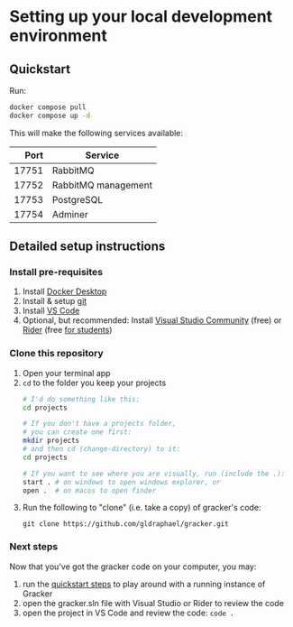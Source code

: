 # Setting up your local development environment

## Quickstart

Run:

```sh
docker compose pull
docker compose up -d
```

This will make the following services available:   

  Port | Service  
------:|---------
  17751 | RabbitMQ
  17752 | RabbitMQ management 
  17753 | PostgreSQL
  17754 | Adminer




## Detailed setup instructions

### Install pre-requisites

1. Install [Docker Desktop][docker-desktop-download]
1. Install & setup [git][git-installation-tutorial]
1. Install [VS Code][vs-code-download]
1. Optional, but recommended: Install [Visual Studio Community][vs-community-download] (free) or [Rider][rider-download] (free [for students][rider-education])

### Clone this repository

1. Open your terminal app
2. `cd` to the folder you keep your projects
    ```sh
    # I'd do something like this:
    cd projects

    # If you don't have a projects folder, 
    # you can create one first:
    mkdir projects
    # and then cd (change-directory) to it:
    cd projects

    # If you want to see where you are visually, run (include the .):
    start . # on windows to open windows explorer, or
    open .  # on macos to open finder
    ```
3. Run the following to "clone" (i.e. take a copy) of gracker's code:
    ```
    git clone https://github.com/gldraphael/gracker.git
    ```

### Next steps
Now that you've got the gracker code on your computer, you may:

1. run the [quickstart steps][quickstart] to play around with a running instance of Gracker
1. open the gracker.sln file with Visual Studio or Rider to review the code
1. open the project in VS Code and review the code: `code .`



[docker-desktop-download]: https://docs.docker.com/get-docker/
[git-installation-tutorial]: https://www.atlassian.com/git/tutorials/install-git
[vs-code-download]: https://code.visualstudio.com/download
[vs-community-download]: https://visualstudio.microsoft.com/vs/community/
[rider-download]: https://www.jetbrains.com/rider/
[rider-education]: https://www.jetbrains.com/community/education
[quickstart]: https://github.com/gldraphael/gracker/blob/main/README.md#quickstart
